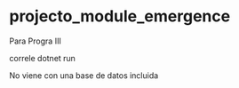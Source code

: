 # projecto_module_emergence
Para Progra III


correle dotnet run

No viene con una base de datos incluida
